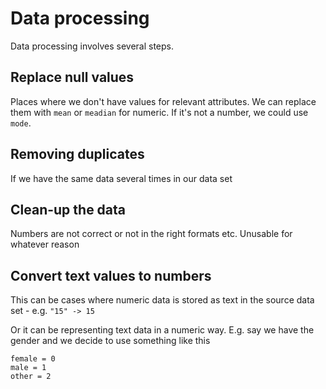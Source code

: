 # Data processing

Data processing involves several steps.

## Replace null values
Places where we don't have values for relevant attributes. We can replace them with `mean` or `meadian` for numeric. If it's not a number, we could use `mode`.

## Removing duplicates
If we have the same data several times in our data set

## Clean-up the data
Numbers are not correct or not in the right formats etc. Unusable for whatever reason

## Convert text values to numbers

This can be cases where numeric data is stored as text in the source data set - e.g. `"15" -> 15`

Or it can be representing text data in a numeric way. E.g. say we have the gender and we decide to use something like this
```
female = 0
male = 1
other = 2
```
